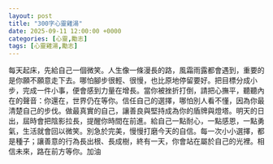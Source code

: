 ```yaml
---
layout: post
title: "300字心靈雞湯"
date: 2025-09-11 12:00:00 +0000
categories: [心靈,勵志]
tags: [心靈雞湯,勵志]
---
```


每天起床，先給自己一個微笑。人生像一條漫長的路，風霜雨露都會遇到，重要的是你願不願意走下去。哪怕腳步很輕、很慢，也比原地停留要好。把目標分成小步，完成一件小事，便會感到力量在增長。當你被挫折打倒，請把心撫平，聽聽內在的聲音：你還在，世界仍在等你。信任自己的選擇，哪怕別人看不懂，因為你最清楚自己的步伐。做最真實的自己，讓善良與堅持成為你的盾牌與燈塔。明天的日出，屆時會把陰影拉長，提醒你時間在前進。給自己一點耐心，一點感恩，一點勇氣，生活就會回以微笑。別急於完美，慢慢打磨今天的自信。每一次小小選擇，都是種子；讓善意的行為長出根、長成樹，終有一天，你會站在屬於自己的光裡。相信未來，路在前方等你。加油